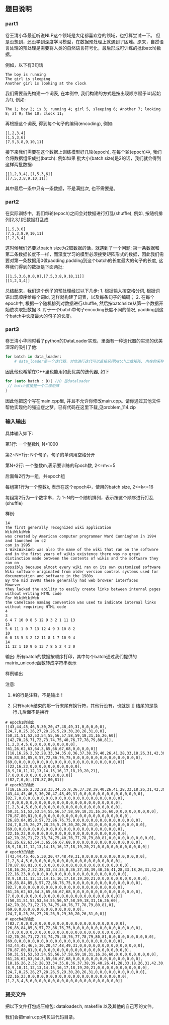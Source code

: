 ## 题目说明
### part1
卷王清小华最近听说NLP这个领域是大佬都喜欢卷的领域，也打算尝试一下。 但是没想到，还没学到深度学习模型，在数据预处理上就遇到了困难。原来，自然语言处理的预处理是需要将人类的自然语言符号化，最后形成可训练的批(batch)数据。

例如，以下有3句话
```
The boy is running
The girl is sleeping
Another girl is looking at the clock
```
我们需要首先构建一个词表, 在本例中, 我们构建的方式是按出现顺序赋予id(起始为1), 例如:
```
The 1; boy 2; is 3; running 4; girl 5, sleeping 6; Another 7; looking 8; at 9; the 10; clock 11;
```
再根据这个词表, 得到每个句子的编码(encoding), 例如:
```
[1,2,3,4]
[1,5,3,6]
[7,5,3,8,9,10,11]
```
接下来我们需要在这个数据上训练模型好几轮(epoch), 在每个轮(epoch)中, 我们会将数据组织成批(batch): 例如如果 批大小(batch size)是2的话，我们就会得到这样两批数据:
```
[[1,2,3,4],[1,5,3,6]]
[[7,5,3,8,9,10,11]]
```
其中最后一条中只有一条数据，不是满批次, 也不需要是。

### part2
在实际训练中，我们每轮(epoch)之间会对数据进行打乱(shuffle), 例如, 按随机排列[2,3,1]把数据打乱成
```
[1,5,3,6]
[7,5,3,8,9,10,11]
[1,2,3,4]
```
这时候我们还要以batch size为2取数据的话，就遇到了一个问题: 第一条数据和第二条数据长度不一样，而深度学习的模型必须接受矩阵形式的数据，因此我们需要对第一条数据用0做padding,padding到这个batch的长度最大的句子的长度, 这样我们得到的数据是下面两批:
```
[[1,5,3,6,0,0,0],[7,5,3,8,9,10,11]]
[[1,2,3,4]]
```
总结起来，我们这个例子的预处理经过以下几步: 1. 根据输入按空格分词, 根据词语出现顺序给每个词id, 这样就构建了词表，以及每条句子的编码； 2. 在每个epoch中, 根据一个随机排列对数据进行shuffle, 然后按batchsize从第一个数据开始依次取批数据 3. 对于一个batch中句子encoding长度不同的情况, padding到这个batch中长度最大的句子的长度。

### part3
卷王清小华同时看了python的DataLoader实现，里面有一种迭代器的实现的优美深深的吸引了他:
```python
for batch in data_loader:
    # data_loader是一个迭代器，对他进行迭代可以直接获得batch二维矩阵, 内在的采样细节由dataloader实现，对外隐藏，十分优雅
```
因此他也希望在C++里也能用如此优美的迭代器, 如下
```cpp
for (auto batch : D){ //D 是dataloader
 // batch直接是一个二维矩阵
}
```
因此他把这个写在main.cpp里, 并且不允许你修改main.cpp。请你通过其他文件帮他实现他的强迫症之梦。已有代码在这里下载,见problem_114.zip

### 输入输出
具体输入如下:

第1行: 一个整数N, N<1000

第2~N+1行: N个句子，句子的单词用空格分开

第N+2行: 一个整数m,表示要训练的Epoch数, 2<=m<=5

后面每2行为一组，共epoch组

每组第1行为一个整数k, 表示在这个epoch中，使用的batch size, 2<=k<=16

每组第2行为一个数字串，为 1~N的一个随机排列，表示按这个顺序进行打乱(shuffle)

样例:
```
14
The first generally recognized wiki application
WikiWikiWeb
was created by American computer programmer Ward Cunningham in 1994 and launched on c2
com in 1995
1 WikiWikiWeb was also the name of the wiki that ran on the software
and in the first years of wikis existence there was no great distinction made between the contents of wikis and the software they ran on
possibly because almost every wiki ran on its own customized software
Wiki software originated from older version control systems used for documentation and software in the 1980s
By the mid 1990s these generally had web browser interfaces
However
they lacked the ability to easily create links between internal pages without writing HTML code
For WikiWikiWeb
the CamelCase naming convention was used to indicate internal links
without requiring HTML code
4
3
6 4 7 10 0 8 5 12 9 3 2 1 11 13
15
5 6 11 1 0 7 13 12 4 9 3 10 8 2
10
6 0 13 5 3 2 12 11 8 1 7 10 9 4
14
11 12 1 10 9 6 13 7 8 5 2 4 3 0
```
输出: 所有batch的数据按顺序打印，其中每个batch通过我们提供的matrix_unicode函数转成字符串表示 

样例输出 

注意:

1. #的行是注释，不是输出！

2. 只有batch结束的那一行末尾有换行符，其他行没有，也就是 ]] 结尾的是换行，],后面不是换行
```
# epoch1的输出
[[43,44,45,46,5,30,20,47,48,49,31,0,0,0,0,0],[24,7,8,25,26,27,28,26,5,29,30,20,26,31,0,0],[50,31,51,52,53,54,55,56,57,58,59,18,31,16,26,60]]
[[42,70,26,71,72,73,74,75,40,76,77,78,79,80,81],[1,2,3,4,5,6,0,0,0,0,0,0,0,0,0],[61,26,62,63,64,3,65,66,67,68,0,0,0,0,0]]
[[18,16,26,2,32,28,33,34,35,8,36,37,38,39,40,26,41,28,33,18,26,31,42,30,20],[26,83,84,85,8,57,72,86,76,75,0,0,0,0,0,0,0,0,0,0,0,0,0,0,0],[69,0,0,0,0,0,0,0,0,0,0,0,0,0,0,0,0,0,0,0,0,0,0,0,0]]
[[22,16,23,0,0,0,0,0,0,0,0,0,0,0],[8,9,10,11,12,13,14,15,16,17,18,19,20,21],[7,0,0,0,0,0,0,0,0,0,0,0,0,0]]
[[82,7,0,0],[78,87,80,81]]
# epoch2的输出
[[18,16,26,2,32,28,33,34,35,8,36,37,38,39,40,26,41,28,33,18,26,31,42,30,20],[43,44,45,46,5,30,20,47,48,49,31,0,0,0,0,0,0,0,0,0,0,0,0,0,0],[82,7,0,0,0,0,0,0,0,0,0,0,0,0,0,0,0,0,0,0,0,0,0,0,0],[7,0,0,0,0,0,0,0,0,0,0,0,0,0,0,0,0,0,0,0,0,0,0,0,0],[1,2,3,4,5,6,0,0,0,0,0,0,0,0,0,0,0,0,0,0,0,0,0,0,0],[50,31,51,52,53,54,55,56,57,58,59,18,31,16,26,60,0,0,0,0,0,0,0,0,0],[78,87,80,81,0,0,0,0,0,0,0,0,0,0,0,0,0,0,0,0,0,0,0,0,0],[26,83,84,85,8,57,72,86,76,75,0,0,0,0,0,0,0,0,0,0,0,0,0,0,0],[24,7,8,25,26,27,28,26,5,29,30,20,26,31,0,0,0,0,0,0,0,0,0,0,0],[69,0,0,0,0,0,0,0,0,0,0,0,0,0,0,0,0,0,0,0,0,0,0,0,0],[22,16,23,0,0,0,0,0,0,0,0,0,0,0,0,0,0,0,0,0,0,0,0,0,0],[42,70,26,71,72,73,74,75,40,76,77,78,79,80,81,0,0,0,0,0,0,0,0,0,0],[61,26,62,63,64,3,65,66,67,68,0,0,0,0,0,0,0,0,0,0,0,0,0,0,0],[8,9,10,11,12,13,14,15,16,17,18,19,20,21,0,0,0,0,0,0,0,0,0,0,0]]
# epoch3的输出
[[43,44,45,46,5,30,20,47,48,49,31,0,0,0,0,0,0,0,0,0,0,0,0,0,0],[1,2,3,4,5,6,0,0,0,0,0,0,0,0,0,0,0,0,0,0,0,0,0,0,0],[78,87,80,81,0,0,0,0,0,0,0,0,0,0,0,0,0,0,0,0,0,0,0,0,0],[18,16,26,2,32,28,33,34,35,8,36,37,38,39,40,26,41,28,33,18,26,31,42,30,20],[22,16,23,0,0,0,0,0,0,0,0,0,0,0,0,0,0,0,0,0,0,0,0,0,0],[8,9,10,11,12,13,14,15,16,17,18,19,20,21,0,0,0,0,0,0,0,0,0,0,0],[26,83,84,85,8,57,72,86,76,75,0,0,0,0,0,0,0,0,0,0,0,0,0,0,0],[82,7,0,0,0,0,0,0,0,0,0,0,0,0,0,0,0,0,0,0,0,0,0,0,0],[61,26,62,63,64,3,65,66,67,68,0,0,0,0,0,0,0,0,0,0,0,0,0,0,0],[7,0,0,0,0,0,0,0,0,0,0,0,0,0,0,0,0,0,0,0,0,0,0,0,0]]
[[50,31,51,52,53,54,55,56,57,58,59,18,31,16,26,60],[42,70,26,71,72,73,74,75,40,76,77,78,79,80,81,0],[69,0,0,0,0,0,0,0,0,0,0,0,0,0,0,0],[24,7,8,25,26,27,28,26,5,29,30,20,26,31,0,0]]
# epoch4的输出
[[82,7,0,0,0,0,0,0,0,0,0,0,0,0,0,0,0,0,0,0,0,0,0,0,0],[26,83,84,85,8,57,72,86,76,75,0,0,0,0,0,0,0,0,0,0,0,0,0,0,0],[7,0,0,0,0,0,0,0,0,0,0,0,0,0,0,0,0,0,0,0,0,0,0,0,0],[42,70,26,71,72,73,74,75,40,76,77,78,79,80,81,0,0,0,0,0,0,0,0,0,0],[69,0,0,0,0,0,0,0,0,0,0,0,0,0,0,0,0,0,0,0,0,0,0,0,0],[43,44,45,46,5,30,20,47,48,49,31,0,0,0,0,0,0,0,0,0,0,0,0,0,0],[78,87,80,81,0,0,0,0,0,0,0,0,0,0,0,0,0,0,0,0,0,0,0,0,0],[50,31,51,52,53,54,55,56,57,58,59,18,31,16,26,60,0,0,0,0,0,0,0,0,0],[61,26,62,63,64,3,65,66,67,68,0,0,0,0,0,0,0,0,0,0,0,0,0,0,0],[18,16,26,2,32,28,33,34,35,8,36,37,38,39,40,26,41,28,33,18,26,31,42,30,20],[8,9,10,11,12,13,14,15,16,17,18,19,20,21,0,0,0,0,0,0,0,0,0,0,0],[24,7,8,25,26,27,28,26,5,29,30,20,26,31,0,0,0,0,0,0,0,0,0,0,0],[22,16,23,0,0,0,0,0,0,0,0,0,0,0,0,0,0,0,0,0,0,0,0,0,0],[1,2,3,4,5,6,0,0,0,0,0,0,0,0,0,0,0,0,0,0,0,0,0,0,0]]
```
### 提交文件
把以下文件打包成压缩包: dataloader.h, makefile 以及其他的自己写的文件。

我们会把main.cpp拷贝进代码目录。

